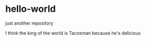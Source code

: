 # hello-world
just another repository

I think the king of the world is Tacosman because he's delicious
